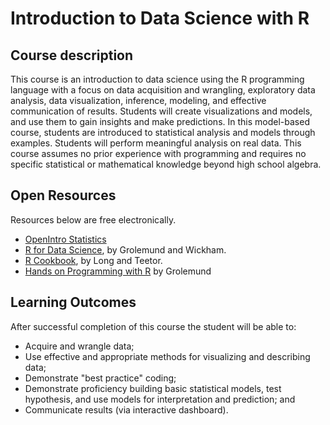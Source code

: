 # Introduction to Data Science with R


## Course description

This course is an introduction to data science using the R programming language with a focus on data acquisition and wrangling, exploratory data analysis, data visualization, inference, modeling, and effective communication of results. Students will create visualizations and models, and use them to gain insights and make predictions. In this model-based course, students are introduced to statistical analysis and models through examples. Students will perform meaningful analysis on real data. This course assumes no prior experience with programming and requires no specific statistical or mathematical knowledge beyond high school algebra.

## Open Resources 

Resources below are free electronically.

- [OpenIntro Statistics](https://leanpub.com/openintro-statistics)
- [R for Data Science](https://r4ds.had.co.nz/), by Grolemund and Wickham. 
- [R Cookbook](https://rc2e.com/), by Long and Teetor.
- [Hands on Programming with R](https://rstudio-education.github.io/hopr/) by Grolemund


## Learning Outcomes
After successful completion of this course the student will be able to: 
- Acquire and wrangle data;
- Use effective and appropriate methods for visualizing and describing data;
- Demonstrate "best practice" coding;
- Demonstrate proficiency building basic statistical models, test hypothesis, and use models for interpretation and prediction; and
- Communicate results (via interactive dashboard).


